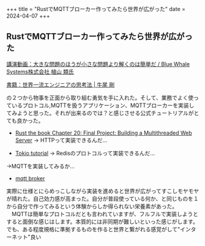 +++
title = "RustでMQTTブローカー作ってみたら世界が広がった"
date = 2024-04-07
+++

## RustでMQTTブローカー作ってみたら世界が広がった

[講演動画：大きな問題のほうが小さな問題より解くのは簡単だ / Blue Whale Systems株式会社 植山 類氏](https://youtu.be/C4uKuNTMmcU?si=9muNve_fyiP5Y1IZ)

[書籍：世界一流エンジニアの思考法 | 牛尾 剛](https://amzn.to/3VJP5Ow)

の２つから物事を正面から取り組む勇気を手に入れた。そして、業務でよく使っているプロトコル,MQTTを扱うアプリケーション、MQTTブローカーを実装してみようと思った。それが出来るのでは？と感じさせる公式チュートリアルがとても良かった。

- [Rust the book Chapter 20: Final Project: Building a Multithreaded Web Server](https://doc.rust-lang.org/book/ch20-00-final-project-a-web-server.html)
→ HTTPって実装できるんだ...

- [Tokio tutorial](https://tokio.rs/tokio/tutorial)
→ Redisのプロトコルって実装できるんだ...

→MQTTを実装してみるか...
- [mqtt broker](https://github.com/heya-naohiro/mqtt-server) 

実際に仕様とにらめっこしながら実装を進めると世界が広がってすこしモヤモヤが晴れた。自己効力感が高まった。自分が普段使っている何か、と同じものを１から自分で作ってみるという体験からしか得られない栄養素があった。
　MQTTは簡単なプロトコルだとも言われていますが、フルフルで実装しようとすると面倒な感じはします。本質的には非同期が難しいといった感じがします。でも、ある程度規格に準拠するものを作ると世界と繋がれる感覚がして"インターネット"良い　